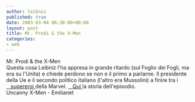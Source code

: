 ```yaml
---
author: leibniz
published: true
date: 2003-03-04 06:30:00+00:00
layout: post
title: Mr. Prodi & the X-Men
categories:
- web
---
```


Mr. Prodi & the X-Men  
   Questa cosa Leibniz l'ha appresa in grande ritardo (sul Foglio dei Fogli, ma era su l'Unita) e chiede perdono se non e il primo a parlarne. Il presidente della Ue e il secondo politico italiano (l'altro era Mussolini) a finire tra i  [   supereroi ][1]della Marvel.  [   Qui ][2]la storia dell'episodio.  
Uncanny X-Men - Emilianet

[1]:	http://www.uncannyxmen.net/db/issues/showquestion.asp?fldAuto=853
[2]:	http://www.emilianet.it/database/emilianet/emilianet2.nsf/6ab2c64c56f0d061c125676a00456f0d/8fc658146560c6f3c1256cda00449106?OpenDocument